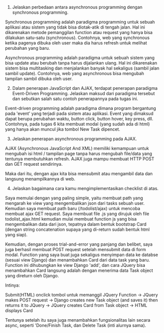 1. Jelaskan perbedaan antara asynchronous programming dengan synchronous programming.

Synchronous programming adalah paradigma programming untuk sebuah aplikasi atau sistem yang tidak bisa diotak-atik di tengah jalan. Hal ini dikarenakan metode pemanggilan function atau request yang hanya bisa dilakukan satu-satu (synchronous). Contohnya, web yang synchronous ketika pagenya dibuka oleh user maka dia harus refresh untuk melihat perubahan yang baru. 

Asynchronous programming adalah paradigma untuk sebuah sistem yang bisa update atau berubah tanpa harus dijalankan ulang. Hal ini dikarenakan sistem bisa multitasking dan menjalankan banyak hal sekaligus (sambil jalan sambil update). Contohnya, web yang asynchronous bisa mengubah tampilan sambil dibuka oleh user.

2. Dalam penerapan JavaScript dan AJAX, terdapat penerapan paradigma Event-Driven Programming. Jelaskan maksud dari paradigma tersebut dan sebutkan salah satu contoh penerapannya pada tugas ini.

Event-driven programming adalah paradigma dimana program bergantung pada 'event' yang terjadi pada sistem atau aplikasi. Event yang dimaksud dapat berupa perubahan waktu, button click, button hover, key press, dll. Contohnya, pada tugas 6 kita membuat modal (yang sudah ada di html) yang hanya akan muncul jika tombol New Task dipencet.


3. Jelaskan penerapan asynchronous programming pada AJAX.

AJAX (Asynchronous JavaScript And XML) memiliki kemampuan untuk mengubah isi html / tampilan page tanpa harus mengubah file/data yang tentunya membutuhkan refresh. AJAX juga mampu membuat HTTP POST dan GET request sendirinya. 

Maka dari itu, dengan ajax kita bisa mensubmit atau mengambil data dan langsung menampilkannya di web.

4. Jelaskan bagaimana cara kamu mengimplementasikan checklist di atas.

Saya memulai dengan yang paling simple, yaitu membuat path yang mengarah ke view yang mengembalikan json dari tasks sebuah user. Kemudian saya membuat path baru (/todolist/ajax) untuk mencoba membuat ajax GET request. Saya membuat file .js yang dirujuk oleh file todolist_ajax.html kemudian mulai membuat function js yang bisa mengembalikan data dari json, tepatnya dalam bentuk bootstrap Card (dengan string concatenation supaya yang di-return sudah bentuk html yang siap).

Kemudian, dengan proses trial-and-error yang panjang dan belibet, saya juga berhasil membuat POST request setelah mensubmit data di form modal. Function yang saya buat juga sekaligus menyimpan data ke databse (sesuai view Django) dan menambahkan Card dari data task yang baru. Function ini dihubungkan ke view Django 'add', dan cara JQuery bisa menambahkan Card langsung adalah dengan menerima data Task object yang direturn oleh Django. 

Intinya:

Submit(HTML) onclick tombol untuk memanggil JQuery Function -> JQuery makes POST request -> Django creates new Task object (and saves it) then returns it to JQuery -> JQuery creates Card from Task object -> HTML displays Card

Tentunya setelah itu saya juga menambahkan fungsionalitas lain secara async, seperti 'Done/Finish Task, dan Delete Task (inti alurnya sama).

